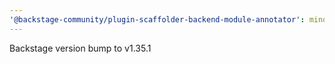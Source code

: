 ```yaml
---
'@backstage-community/plugin-scaffolder-backend-module-annotator': minor
---
```


Backstage version bump to v1.35.1
